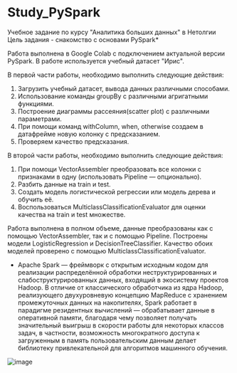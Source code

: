 # Study_PySpark
Учебное задание по курсу "Аналитика больших данных" в Нетолгии
Цель задания - снакомство с основами PySpark*

Работа выполнена в Google Colab с подключением актуальной версии PySpark.
В работе используется учебный датасет "Ирис".

В первой части работы, необходимо выполнить следующие действия:
  1. Загрузить учебный датасет, вывода данных различными способами.
  2. Использование команды groupBy с различными агригатными функциями.
  3. Построение диаграммы рассеяния(scatter plot) с различными параметрами.
  4. При помощи команд withColumn, when, otherwise создаем в датафрейме новую колонку с предсказанием.
  5. Проверяем качество предсказания. 
  
В второй части работы, необходимо выполнить следующие действия:
  1. При помощи VectorAssembler преобразовать все колонки с признаками в одну (использовать Pipeline — опционально).
  2. Разбить данные на train и test.
  3. Создать модель логистической регреcсии или модель дерева и обучить её.
  4. Воспользоваться MulticlassClassificationEvaluator для оценки качества на train и test множестве.
  
 Работа выполнена в полном объеме, данные преобразованы как с помощью VectorAssembler, так и с помощью Pipeline.
 Построены модели LogisticRegression и DecisionTreeClassifier. Качество обоих моделей проверено с помощью
 MulticlassClassificationEvaluator. 
 
 
 
* Apache Spark — фреймворк с открытым исходным кодом для реализации распределённой обработки неструктурированных и слабоструктурированных данных,
входящий в экосистему проектов Hadoop. В отличие от классического обработчика из ядра Hadoop, реализующего двухуровневую концепцию MapReduce с 
хранением промежуточных данных на накопителях, Spark работает в парадигме резидентных вычислений — обрабатывает данные в оперативной памяти, 
благодаря чему позволяет получать значительный выигрыш в скорости работы для некоторых классов задач, в частности, возможность многократного
доступа к загруженным в память пользовательским данным делает библиотеку привлекательной для алгоритмов машинного обучения.

![image](https://user-images.githubusercontent.com/130888872/235685432-b449ce3c-810a-45ff-8442-86adbb635c56.png)
